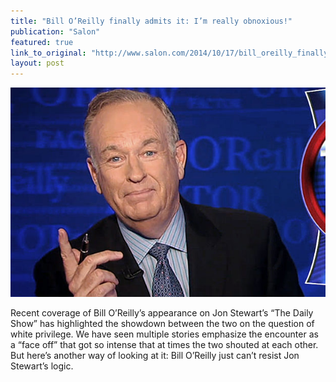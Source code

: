 ```yaml
---
title: "Bill O’Reilly finally admits it: I’m really obnoxious!"
publication: "Salon"
featured: true
link_to_original: "http://www.salon.com/2014/10/17/bill_oreilly_finally_admits_it_im_really_obnoxious/#"
layout: post
---
```

![bill_oreilly2](/assets/img/bill_oreilly2.jpg)

Recent coverage of Bill O’Reilly’s appearance on Jon Stewart’s “The Daily Show” has highlighted the showdown between the two on the question of white privilege.  We have seen multiple stories emphasize the encounter as a “face off” that got so intense that at times the two shouted at each other. But here’s another way of looking at it: Bill O’Reilly just can’t resist Jon Stewart’s logic.

